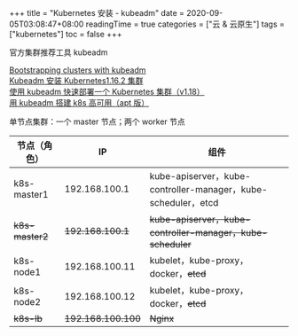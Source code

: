 +++
title = "Kubernetes 安装 - kubeadm"
date = 2020-09-05T03:08:47+08:00
readingTime = true
categories = ["云 & 云原生"]
tags = ["kubernetes"]
toc = false
+++

官方集群推荐工具 kubeadm

<!--more-->

[Bootstrapping clusters with kubeadm](https://kubernetes.io/docs/setup/production-environment/tools/kubeadm/)  
[Kubeadm 安装 Kubernetes1.16.2 集群](https://mrbird.cc/Kubeadm-install-Kubernetes1-16-2-cluster.html)  
[使用 kubeadm 快速部署一个 Kubernetes 集群（v1.18）](http://blog.ctnrs.com/post/k8s-kubeadm-install/)  
[用 kubeadm 搭建 k8s 高可用（apt 版）](https://cloudnative365.github.io/keynotes_L4_architect_1_HA_2_k8s_cluster_kubeadm_apt.html)

单节点集群：一个 master 节点；两个 worker 节点

| 节点（角色）     | IP                     | 组件                                                              |
| ---------------- | ---------------------- | ----------------------------------------------------------------- |
| k8s\-master1     | 192\.168\.100\.1       | kube\-apiserver，kube\-controller\-manager，kube\-scheduler，etcd |
| ~~k8s\-master2~~ | ~~192\.168\.100\.1~~   | ~~kube\-apiserver，kube\-controller\-manager，kube\-scheduler~~   |
| k8s\-node1       | 192\.168\.100\.11      | kubelet，kube\-proxy，docker，~~etcd~~                            |
| k8s\-node2       | 192\.168\.100\.12      | kubelet，kube\-proxy，docker，~~etcd~~                            |
| ~~k8s\-lb~~      | ~~192\.168\.100\.100~~ | ~~Nginx~~                                                         |
